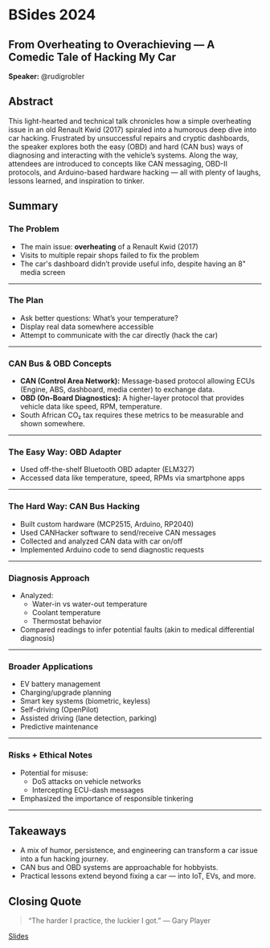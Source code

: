 # BSides 2024  
## From Overheating to Overachieving — A Comedic Tale of Hacking My Car  
**Speaker:** @rudigrobler  

## Abstract
This light-hearted and technical talk chronicles how a simple overheating issue in an old Renault Kwid (2017) spiraled into a humorous deep dive into car hacking. Frustrated by unsuccessful repairs and cryptic dashboards, the speaker explores both the easy (OBD) and hard (CAN bus) ways of diagnosing and interacting with the vehicle’s systems. Along the way, attendees are introduced to concepts like CAN messaging, OBD-II protocols, and Arduino-based hardware hacking — all with plenty of laughs, lessons learned, and inspiration to tinker.

## Summary

### The Problem
- The main issue: **overheating** of a Renault Kwid (2017)
- Visits to multiple repair shops failed to fix the problem
- The car's dashboard didn’t provide useful info, despite having an 8" media screen

---

### The Plan
- Ask better questions: What’s your temperature?
- Display real data somewhere accessible
- Attempt to communicate with the car directly (hack the car)

---

### CAN Bus & OBD Concepts
- **CAN (Control Area Network):** Message-based protocol allowing ECUs (Engine, ABS, dashboard, media center) to exchange data.
- **OBD (On-Board Diagnostics):** A higher-layer protocol that provides vehicle data like speed, RPM, temperature.
- South African CO₂ tax requires these metrics to be measurable and shown somewhere.

---

### The Easy Way: OBD Adapter
- Used off-the-shelf Bluetooth OBD adapter (ELM327)
- Accessed data like temperature, speed, RPMs via smartphone apps

---

### The Hard Way: CAN Bus Hacking
- Built custom hardware (MCP2515, Arduino, RP2040)
- Used CANHacker software to send/receive CAN messages
- Collected and analyzed CAN data with car on/off
- Implemented Arduino code to send diagnostic requests

---

### Diagnosis Approach
- Analyzed:
  - Water-in vs water-out temperature
  - Coolant temperature
  - Thermostat behavior
- Compared readings to infer potential faults (akin to medical differential diagnosis)

---

### Broader Applications
- EV battery management
- Charging/upgrade planning
- Smart key systems (biometric, keyless)
- Self-driving (OpenPilot)
- Assisted driving (lane detection, parking)
- Predictive maintenance

---

### Risks + Ethical Notes
- Potential for misuse:
  - DoS attacks on vehicle networks
  - Intercepting ECU-dash messages
- Emphasized the importance of responsible tinkering

---

## Takeaways
- A mix of humor, persistence, and engineering can transform a car issue into a fun hacking journey.
- CAN bus and OBD systems are approachable for hobbyists.
- Practical lessons extend beyond fixing a car — into IoT, EVs, and more.

## Closing Quote
> “The harder I practice, the luckier I got.” — Gary Player  

[Slides](slides.pdf)